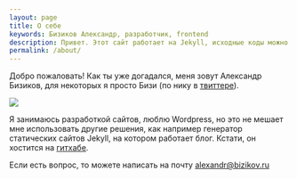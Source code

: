 ```yaml
---
layout: page
title: О себе
keywords: Бизиков Александр, разработчик, frontend
description: Привет. Этот сайт работает на Jekyll, исходные коды можно посмотреть на GitHub.
permalink: /about/
---
```


Добро пожаловать! Как ты уже догадался, меня зовут Александр Бизиков, для некоторых я просто Бизи (по нику в <a href="#">твиттере</a>).

<div class="align-left">
    <img src="{{ site.url }}/upload/page/about/we.jpg" />
</div>

Я занимаюсь разработкой сайтов, люблю Wordpress, но это не мешает мне использовать другие решения, как например генератор статических сайтов Jekyll, на котором работает блог. Кстати, он хостится на  <a href="https://github.com/bizikov/bizikov.ru" target="_blank">гитхабе</a>.

Если есть вопрос, то можете написать на почту <span class="file">alexandr@bizikov.ru</span>